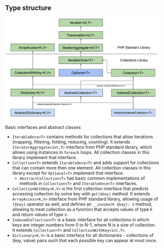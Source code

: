 ## Type structure

![Type structure diagram](./type_structure.png)


Basic interfaces and abstract classes:

* `IterableOnce<T>` contains methods for collections that allow iterations (mapping, filtering, folding, reducing,
  counting). It extends `IteratorAggregate<int,T>` interface from PHP standard library, which allows using instances
  in `foreach` loops. All collection classes in this library implement that interface.
* `Collection<T>` extends `IterableOnce<T>` and adds support for collections that can contain more then one element.
  All collection classes in this library except for `Optional<T>` implement that interface.
  * `AbstractCollection<T>` has basic common implementations of methods in `Collection<T>` and `IterableOnce<T>`
    interfaces.
* `CollectionWithKey<K,V>` is the first collection interface that predicts accessing collection by some key with
  `get($key)` method. It extends `ArrayAccess<K,V>` interface from PHP standard library, allowing usage of `[$key]`
  operator as well, and defines an `__invoke(K $key): V` method, allowing to treat collection as a function that
  accepts values of type `K` and return values of type `V`.
* `IndexedCollection<T>` is a basic interface for all collections in which keys are integer numbers from 0 to N-1, where
  N is a size of collection. It extends `Collection<T>` and `CollectionWithKey<int,T>`.
* `Dictionary<K,V>` is a basic interface for all dictionaries - collections of (key, value) pairs such that each possible
  key can appear at most once.